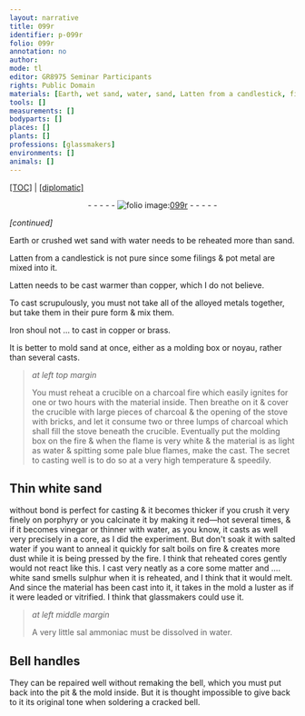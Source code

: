 ```yaml
---
layout: narrative
title: 099r
identifier: p-099r
folio: 099r
annotation: no
author:
mode: tl
editor: GR8975 Seminar Participants
rights: Public Domain
materials: [Earth, wet sand, water, sand, Latten from a candlestick, filings, pot metal, Latten, copper, alloyed metals, Iron, brass, noyau, porphyry, vinegar, sulphur, sal ammoniac]
tools: []
measurements: []
bodyparts: []
places: []
plants: []
professions: [glassmakers]
environments: []
animals: []
---
```


<p><a href="{{ site.baseurl }}/translation/">[TOC]</a> | <a href="{{ site.baseurl }}/texts/p-099r_tc/" target="_blank">[diplomatic]</a></p><div class="folio" align="center">- - - - - <a href="http://gallica.bnf.fr/ark:/12148/btv1b10500001g/f203.image" target="_blank"><img src="https://cu-mkp.github.io/2017-workshop-edition/assets/photo-icon.png" alt="folio image: " style="display:inline-block; margin-bottom:-3px;"/>099r</a> - - - - - </div>  
 
*[continued]*
  
<span class="m">Earth</span> or crushed <span class="m">wet sand</span> with <span class="m">water</span> needs to be reheated more than <span class="m">sand</span>.
 
<span class="m">Latten from a candlestick</span> is not pure since some <span class="m">filings</span> & <span class="m">pot metal</span> are mixed into it.
 
<span class="m">Latten</span> needs to be cast warmer than <span class="m">copper</span>, which I do not believe.
 
To cast scrupulously, you must not take all of the <span class="m">alloyed metals</span> together, but take them in their pure form & mix them.
 
<span class="m">Iron</span> shoul not … to cast in <span class="m">copper</span> or <span class="m">brass</span>.
 
It is better to mold <span class="m">sand</span> at once, either as a molding box or <span class="m">noyau</span>, rather than several casts.
 
> *at left top margin*
> 
> 
>   You must reheat a crucible on a charcoal fire which easily ignites for one or two hours with the material inside. Then breathe on it & cover the crucible with large pieces of charcoal & the opening of the stove with bricks, and let it consume two or three lumps of charcoal which shall fill the stove beneath the crucible. Eventually put the molding box on the fire & when the flame is very white & the material is as light as <span class="m">water</span> & spitting some pale blue flames, make the cast. The secret to casting well is to do so at a very high temperature & speedily.
 
 
  

## Thin white <span class="m">sand</span>


 without bond is perfect for casting & it becomes thicker if you crush it very finely on <span class="m">porphyry</span> or you calcinate it by making it red—hot several times, & if it becomes <span class="m">vinegar</span> or thinner with <span class="m">water</span>, as you know, it casts as well very precisely in a core, as I did the experiment. But don't soak it with salted water if you want to anneal it quickly for salt boils on fire & creates more dust while it is being pressed by the fire. I think that reheated cores gently would not react like this. I cast very neatly as a core some matter and …. white <span class="m">sand</span> smells <span class="m">sulphur</span> when it is reheated, and I think that it would melt. And since the material has been cast into it, it takes in the mold a luster as if it were leaded or vitrified. I think that <span class="pro">glassmakers</span> could use it.
 
> *at left middle margin*
> 
> 
>   A very little <span class="m">sal ammoniac</span> must be dissolved in water.
 
 
  

##  Bell handles

 
 They can be repaired well without remaking the bell, which you must put back into the pit & the mold inside. But it is thought impossible to give back to it its original tone when soldering a cracked bell.
 
